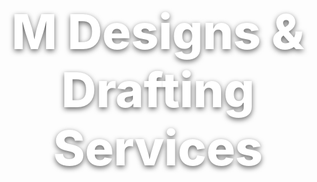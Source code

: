 <!-- Fullscreen hero background -->
<div style="
  position:relative;
  height:100vh;                         /* full viewport height */
  background:url('/images/Scaffolding1.jpg') center/cover no-repeat;
  display:flex;
  align-items:center;
  justify-content:center;
  text-align:center;
  color:white;
">
  <h1 style="font-size:clamp(32px,8vw,80px); font-weight:800; text-shadow:0 3px 8px rgba(0,0,0,0.6);">
    M Designs & Drafting Services
  </h1>
</div>


# M Designs and Drafting Services


title: M Designs and Drafting services



Design services using AutoCAD 2d and 3D modelling services using Sketchup pro.

A compact, public-friendly portfolio. Edit this text to add your brand/alias (you don't need your full name).  
Add images to the **images/** folder and link to them with `![](/images/your-photo.jpg)`.

## Featured projects
- [Example Project](projects/example-project.md)

## About / Services
Brief description of what you do (drafting, structural calcs, 3D printing, etc.).

## Contact (optional)
Mdesigns.engineering@gmail.com
